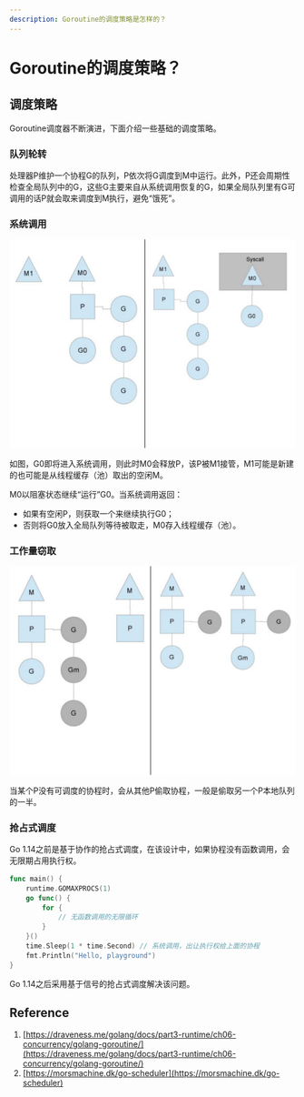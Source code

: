 ```yaml
---
description: Goroutine的调度策略是怎样的？
---
```


# Goroutine的调度策略？

## 调度策略

Goroutine调度器不断演进，下面介绍一些基础的调度策略。

### 队列轮转

处理器P维护一个协程G的队列，P依次将G调度到M中运行。此外，P还会周期性检查全局队列中的G，这些G主要来自从系统调用恢复的G，如果全局队列里有G可调用的话P就会取来调度到M执行，避免“饿死”。

### 系统调用

![](../../.gitbook/assets/image%20%2872%29.png)

如图，G0即将进入系统调用，则此时M0会释放P，该P被M1接管，M1可能是新建的也可能是从线程缓存（池）取出的空闲M。

M0以阻塞状态继续“运行”G0。当系统调用返回：

* 如果有空闲P，则获取一个来继续执行G0；
* 否则将G0放入全局队列等待被取走，M0存入线程缓存（池）。

### 工作量窃取

![](../../.gitbook/assets/image%20%2873%29.png)

当某个P没有可调度的协程时，会从其他P偷取协程，一般是偷取另一个P本地队列的一半。

### 抢占式调度

Go 1.14之前是基于协作的抢占式调度，在该设计中，如果协程没有函数调用，会无限期占用执行权。

```go
func main() {
	runtime.GOMAXPROCS(1)
	go func() {
		for {
			// 无函数调用的无限循环
		}
	}()
	time.Sleep(1 * time.Second) // 系统调用，出让执行权给上面的协程
	fmt.Println("Hello, playground")
}
```

Go 1.14之后采用基于信号的抢占式调度解决该问题。

## Reference

1. [https://draveness.me/golang/docs/part3-runtime/ch06-concurrency/golang-goroutine/](https://draveness.me/golang/docs/part3-runtime/ch06-concurrency/golang-goroutine/)
2. [https://morsmachine.dk/go-scheduler](https://morsmachine.dk/go-scheduler)

